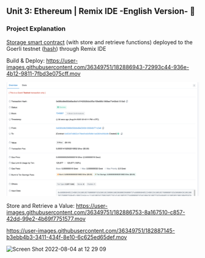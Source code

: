 
## Unit 3: Ethereum | Remix IDE -English Version- 🚀

### Project Explanation
[Storage smart contract](https://github.com/zircon-tech/smart-contract-using-remix-gemanepa/blob/main/contracts/1_Storage.sol) (with store and retrieve functions) deployed to the Goerli testnet ([hash](https://goerli.etherscan.io/tx/0x086cd8e083dd6ac8cd1d1f420026cbc0f5a1f36e680c1968ae77a42bdc1513a3)) through Remix IDE

Build & Deploy:
https://user-images.githubusercontent.com/36349751/182886943-72993c44-936e-4b12-9811-7fbd3e075cff.mov

![](https://github.com/zircon-tech/smart-contract-using-remix-gemanepa/blob/main/media/contract%20deploy%20hash.png?raw=true)


Store and Retrieve a Value:
https://user-images.githubusercontent.com/36349751/182886753-8a167510-c857-42dd-99e2-4b69f7751577.mov



https://user-images.githubusercontent.com/36349751/182887145-b3ebb4b3-3411-434f-8e10-6c625ed65def.mov


<img width="1348" alt="Screen Shot 2022-08-04 at 12 29 09" src="https://user-images.githubusercontent.com/36349751/182886661-7fa86aa3-5274-468c-8dbf-b6be9148c44a.png">
